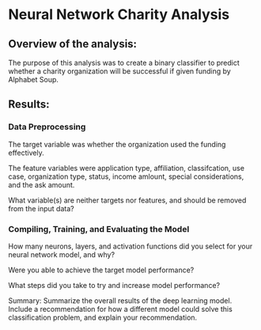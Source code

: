 # Neural Network Charity Analysis

## Overview of the analysis:

The purpose of this analysis was to create a binary classifier to predict whether a charity organization will be successful if given funding by Alphabet Soup.

## Results:

### Data Preprocessing
The target variable was whether the organization used the funding effectively. 

The feature variables were application type, affiliation, classifcation, use case, organization type, status, income amlount, special considerations, and the ask amount.

What variable(s) are neither targets nor features, and should be removed from the input data?

### Compiling, Training, and Evaluating the Model
How many neurons, layers, and activation functions did you select for your neural network model, and why?

Were you able to achieve the target model performance?

What steps did you take to try and increase model performance?

Summary: Summarize the overall results of the deep learning model. Include a recommendation for how a different model could solve this classification problem, and explain your recommendation.
